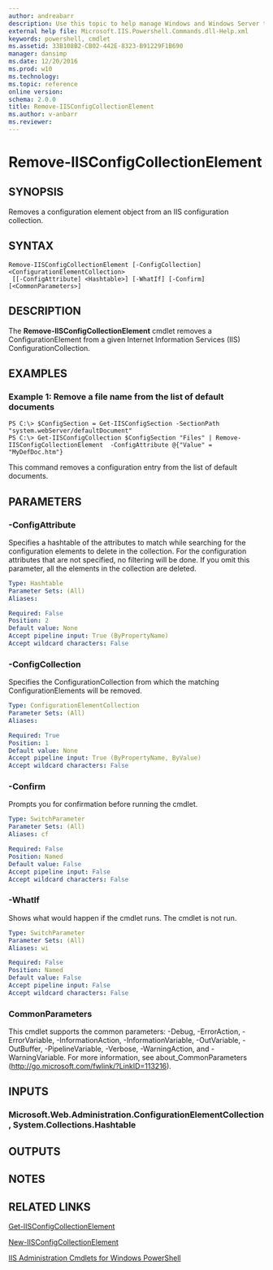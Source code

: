 ```yaml
---
author: andreabarr
description: Use this topic to help manage Windows and Windows Server technologies with Windows PowerShell.
external help file: Microsoft.IIS.Powershell.Commands.dll-Help.xml
keywords: powershell, cmdlet
ms.assetid: 33B108B2-CB02-442E-8323-B91229F1B690
manager: dansimp
ms.date: 12/20/2016
ms.prod: w10
ms.technology: 
ms.topic: reference
online version: 
schema: 2.0.0
title: Remove-IISConfigCollectionElement
ms.author: v-anbarr
ms.reviewer:
---
```


# Remove-IISConfigCollectionElement

## SYNOPSIS
Removes a configuration element object from an IIS configuration collection.

## SYNTAX

```
Remove-IISConfigCollectionElement [-ConfigCollection] <ConfigurationElementCollection>
 [[-ConfigAttribute] <Hashtable>] [-WhatIf] [-Confirm] [<CommonParameters>]
```

## DESCRIPTION
The **Remove-IISConfigCollectionElement** cmdlet removes a ConfigurationElement from a given Internet Information Services (IIS) ConfigurationCollection.

## EXAMPLES

### Example 1: Remove a file name from the list of default documents
```
PS C:\> $ConfigSection = Get-IISConfigSection -SectionPath "system.webServer/defaultDocument"
PS C:\> Get-IISConfigCollection $ConfigSection "Files" | Remove-IISConfigCollectionElement  -ConfigAttribute @{"Value" = "MyDefDoc.htm"}
```

This command removes a configuration entry from the list of default documents.

## PARAMETERS

### -ConfigAttribute
Specifies a hashtable of the attributes to match while searching for the configuration elements to delete in the collection.
For the configuration attributes that are not specified, no filtering will be done.
If you omit this parameter, all the elements in the collection are deleted.

```yaml
Type: Hashtable
Parameter Sets: (All)
Aliases: 

Required: False
Position: 2
Default value: None
Accept pipeline input: True (ByPropertyName)
Accept wildcard characters: False
```

### -ConfigCollection
Specifies the ConfigurationCollection from which the matching ConfigurationElements will be removed.

```yaml
Type: ConfigurationElementCollection
Parameter Sets: (All)
Aliases: 

Required: True
Position: 1
Default value: None
Accept pipeline input: True (ByPropertyName, ByValue)
Accept wildcard characters: False
```

### -Confirm
Prompts you for confirmation before running the cmdlet.

```yaml
Type: SwitchParameter
Parameter Sets: (All)
Aliases: cf

Required: False
Position: Named
Default value: False
Accept pipeline input: False
Accept wildcard characters: False
```

### -WhatIf
Shows what would happen if the cmdlet runs.
The cmdlet is not run.

```yaml
Type: SwitchParameter
Parameter Sets: (All)
Aliases: wi

Required: False
Position: Named
Default value: False
Accept pipeline input: False
Accept wildcard characters: False
```

### CommonParameters
This cmdlet supports the common parameters: -Debug, -ErrorAction, -ErrorVariable, -InformationAction, -InformationVariable, -OutVariable, -OutBuffer, -PipelineVariable, -Verbose, -WarningAction, and -WarningVariable. For more information, see about_CommonParameters (http://go.microsoft.com/fwlink/?LinkID=113216).

## INPUTS

### Microsoft.Web.Administration.ConfigurationElementCollection, System.Collections.Hashtable

## OUTPUTS

## NOTES

## RELATED LINKS

[Get-IISConfigCollectionElement](./Get-IISConfigCollectionElement.md)

[New-IISConfigCollectionElement](./New-IISConfigCollectionElement.md)

[IIS Administration Cmdlets for Windows PowerShell](./iisadministration.md)


